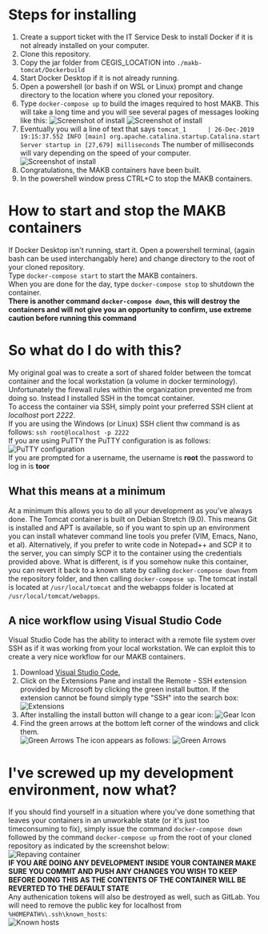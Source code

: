 # Steps for installing
1.  Create a support ticket with the IT Service Desk to install Docker if it is not already installed on your computer.
2.  Clone this repository.
3.  Copy the jar folder from CEGIS_LOCATION into `./makb-tomcat/Dockerbuild`
4.  Start Docker Desktop if it is not already running.
5.  Open a powershell (or bash if on WSL or Linux) prompt and change directory to the location where you cloned your repository.
6.  Type `docker-compose up` to build the images required to host MAKB.  This will take a long time and you will see several pages of messages looking like this:
![Screenshot of install](images/install61.png)
![Screenshot of install](images/install62.png)
7.  Eventually you will a line of text that says `tomcat_1      | 26-Dec-2019 19:15:37.552 INFO [main] org.apache.catalina.startup.Catalina.start Server startup in [27,679] milliseconds`  The number of milliseconds will vary depending on the speed of your computer. 
![Screenshot of install](images/install63.png) 
8.  Congratulations, the MAKB containers have been built.
9.  In the powershell window press CTRL+C to stop the MAKB containers.
# How to start and stop the MAKB containers
If Docker Desktop isn't running, start it.
Open a powershell terminal, (again bash can be used interchangably here) and change directory to the root of your cloned repository.  
Type `docker-compose start` to start the MAKB containers.  
When you are done for the day, type `docker-compose stop` to shutdown the container.   
__There is another command `docker-compose down`, this will destroy the containers and will not give you an opportunity to confirm, use extreme caution before running this command__
# So what do I do with this?
My original goal was to create a sort of shared folder between the tomcat container and the local workstation (a volume in docker terminology). Unfortunately the firewall rules within the organization prevented me from doing so.  Instead I installed SSH in the tomcat container.  
To access the container via SSH, simply point your preferred SSH client at _localhost_ port _2222_.  
If you are using the Windows (or Linux) SSH client thw command is as follows: `ssh root@localhost -p 2222`  
If you are using PuTTY the PuTTY configuration is as follows:  
![PuTTY configuration](images/putty1.png)  
If you are prompted for a username, the username is __root__ the password to log in is __toor__
## What this means at a minimum
At a minimum this allows you to do all your development as you've always done.  The Tomcat container is built on Debian Stretch (9.0).  This means Git is installed and APT is available, so if you want to spin up an environment you can install whatever command line tools you prefer (VIM, Emacs, Nano, et al).  Alternatively, if you prefer to write code in Notepad++ and SCP it to the server, you can simply SCP it to the container using the credentials provided above.  What is different, is if you somehow nuke this container, you can revert it back to a known state by calling `docker-compose down` from the repository folder, and then calling `docker-compose up`.  The tomcat install is located at `/usr/local/tomcat` and the webapps folder is located at `/usr/local/tomcat/webapps`.
## A nice workflow using Visual Studio Code
Visual Studio Code has the ability to interact with a remote file system over SSH as if it was working from your local workstation.  We can exploit this to create a very nice workflow for our MAKB containers.
1.  Download [Visual Studio Code.](https://code.visualstudio.com/)
2.  Click on the Extensions Pane and install the Remote - SSH extension provided by Microsoft by clicking the green install button.  If the extension cannot be found simply type "SSH" into the search box:  
![Extensions](images/vs21.png)  
3.  After installing the install button will change to a gear icon:   ![Gear Icon](images/vs31.png)
4.  Find the green arrows at the bottom left corner of the windows and click them.  
![Green Arrows](images/vs41.png)
The icon appears as follows: ![Green Arrows](images/vs42.png)
# I've screwed up my development environment, now what?
If you should find yourself in a situation where you've done something that leaves your containers in an unworkable state (or it's just too timeconsuming to fix), simply issue the command `docker-compose down` followed by the command `docker-compose up` from the root of your cloned repository as indicated by the screenshot below:  
![Repaving container](images/screwup1.png)  
__IF YOU ARE DOING ANY DEVELOPMENT INSIDE YOUR CONTAINER MAKE SURE YOU COMMIT AND PUSH ANY CHANGES YOU WISH TO KEEP BEFORE DOING THIS AS THE CONTENTS OF THE CONTAINER WILL BE REVERTED TO THE DEFAULT STATE__  
Any authenication tokens will also be destroyed as well, such as GitLab.  You will need to remove the public key for localhost from `%HOMEPATH%\.ssh\known_hosts`:  
![Known hosts](images/screwup2.png)  

